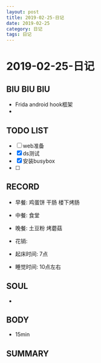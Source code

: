 ```yaml
---
layout: post
title: 2019-02-25-日记
date: 2019-02-25
category: 日记
tags: 日记
---
```

# 2019-02-25-日记
## BIU BIU BIU
- Frida android hook框架
- 
 
## TODO LIST
- [ ] web准备
- [x] ds测试
- [x] 安装busybox
- [ ] 
 
## RECORD
- 早餐:  鸡蛋饼 干肠 楼下烤肠
- 中餐:  食堂
- 晚餐:  土豆粉 烤蘑菇
 
- 花销:  
 
- 起床时间:  7点
- 睡觉时间:  10点左右
 
## SOUL
- 
 
## BODY
- 15min
 
## SUMMARY
 
 
